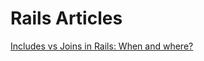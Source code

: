 # Rails Articles

[Includes vs Joins in Rails: When and where?](http://tomdallimore.com/blog/includes-vs-joins-in-rails-when-and-where/)
